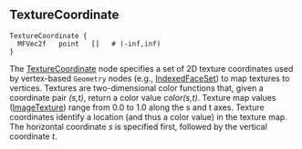 ## TextureCoordinate

```
TextureCoordinate {
  MFVec2f   point   []   # (-inf,inf)
}
```

The [TextureCoordinate](texturecoordinate.md#texturecoordinate) node specifies a
set of 2D texture coordinates used by vertex-based `Geometry` nodes (e.g.,
[IndexedFaceSet](indexedfaceset.md#indexedfaceset)) to map textures to vertices.
Textures are two-dimensional color functions that, given a coordinate pair
*(s,t)*, return a color value *color(s,t)*. Texture map values
([ImageTexture](imagetexture.md#imagetexture)) range from 0.0 to 1.0 along the s
and t axes. Texture coordinates identify a location (and thus a color value) in
the texture map. The horizontal coordinate *s* is specified first, followed by
the vertical coordinate *t*.

